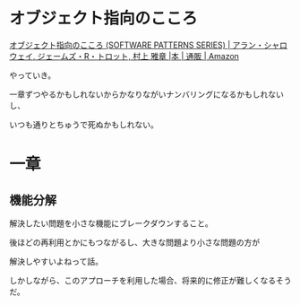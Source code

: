 # オブジェクト指向のこころ

[オブジェクト指向のこころ (SOFTWARE PATTERNS SERIES) | アラン・シャロウェイ, ジェームズ・R・トロット, 村上 雅章 |本 | 通販 | Amazon](https://www.amazon.co.jp/%E3%82%AA%E3%83%96%E3%82%B8%E3%82%A7%E3%82%AF%E3%83%88%E6%8C%87%E5%90%91%E3%81%AE%E3%81%93%E3%81%93%E3%82%8D-SOFTWARE-PATTERNS-%E3%82%A2%E3%83%A9%E3%83%B3%E3%83%BB%E3%82%B7%E3%83%A3%E3%83%AD%E3%82%A6%E3%82%A7%E3%82%A4/dp/4621066048)

やっていき。

一章ずつやるかもしれないからかなりながいナンバリングになるかもしれないし、

いつも通りとちゅうで死ぬかもしれない。

# 一章

## 機能分解

解決したい問題を小さな機能にブレークダウンすること。

後ほどの再利用とかにもつながるし、大きな問題より小さな問題の方が

解決しやすいよねって話。

しかしながら、このアプローチを利用した場合、将来的に修正が難しくなるそうだ。
